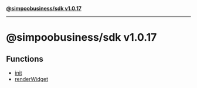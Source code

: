 [**@simpoobusiness/sdk v1.0.17**](README.md)

***

# @simpoobusiness/sdk v1.0.17

## Functions

- [init](functions/init.md)
- [renderWidget](functions/renderWidget.md)
